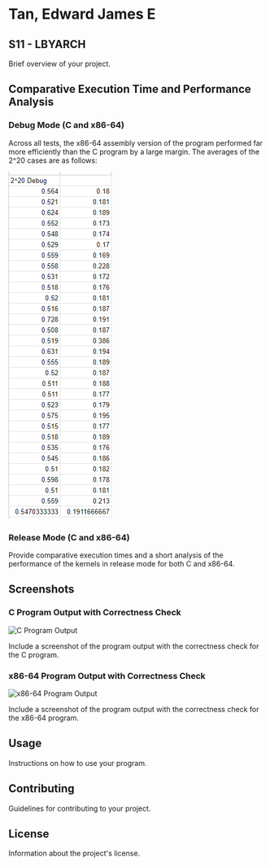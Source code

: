 # Tan, Edward James E
## S11 - LBYARCH

Brief overview of your project.

## Comparative Execution Time and Performance Analysis

### Debug Mode (C and x86-64)

Across all tests, the x86-64 assembly version of the program performed far more efficiently than the C program by a large margin. The averages of the 2^20 cases are as follows:

![here](2_20_average.png)


### Release Mode (C and x86-64)

Provide comparative execution times and a short analysis of the performance of the kernels in release mode for both C and x86-64.

## Screenshots

### C Program Output with Correctness Check

![C Program Output](path/to/correctness_check_c.png)

Include a screenshot of the program output with the correctness check for the C program.

### x86-64 Program Output with Correctness Check

![x86-64 Program Output](path/to/correctness_check_x86-64.png)

Include a screenshot of the program output with the correctness check for the x86-64 program.

## Usage

Instructions on how to use your program.

## Contributing

Guidelines for contributing to your project.

## License

Information about the project's license.

